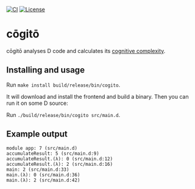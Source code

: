 [![CI](https://github.com/funkwerk/cogito/workflows/CI/badge.svg)](https://github.com/funkwerk/cogito/actions?query=workflow%3ACI)
[![License](https://img.shields.io/badge/license-MPL_2.0-blue.svg)](https://raw.githubusercontent.com/funkwerk/mocked/master/LICENSE)

# cōgitō

cōgitō analyses D code and calculates its [cognitive complexity].

## Installing and usage

Run `make install build/release/bin/cogito`.

It will download and install the frontend and build a binary.
Then you can run it on some D source:

Run `./build/release/bin/cogito src/main.d`.

## Example output

```
module app: 7 (src/main.d)
accumulateResult: 5 (src/main.d:9)
accumulateResult.(λ): 0 (src/main.d:12)
accumulateResult.(λ): 2 (src/main.d:16)
main: 2 (src/main.d:33)
main.(λ): 0 (src/main.d:36)
main.(λ): 2 (src/main.d:42)
```

[cognitive complexity]: https://sonarsource.com/docs/CognitiveComplexity.pdf
